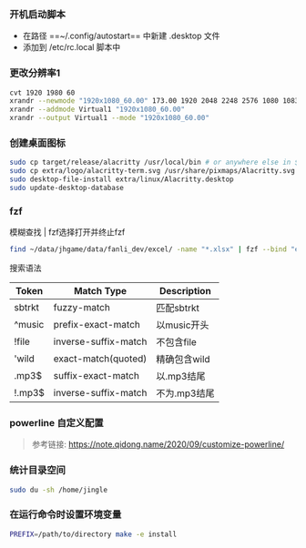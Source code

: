 ### 开机启动脚本
* 在路径 ==~/.config/autostart== 中新建 .desktop 文件
* 添加到  /etc/rc.local 脚本中

### 更改分辨率1
```bash
cvt 1920 1980 60
xrandr --newmode "1920x1080_60.00" 173.00 1920 2048 2248 2576 1080 1083 1088 1120 -hsync +vsync
xrandr --addmode Virtual1 "1920x1080_60.00"
xrandr --output Virtual1 --mode "1920x1080_60.00"
```

### 创建桌面图标
```bash
sudo cp target/release/alacritty /usr/local/bin # or anywhere else in $PATH
sudo cp extra/logo/alacritty-term.svg /usr/share/pixmaps/Alacritty.svg
sudo desktop-file-install extra/linux/Alacritty.desktop
sudo update-desktop-database
```

### fzf
模糊查找 | fzf选择打开并终止fzf

```bash
find ~/data/jhgame/data/fanli_dev/excel/ -name "*.xlsx" | fzf --bind "enter:execute-silent(et {} &)+abort"
```

搜索语法

| Token  | Match Type           | Description  |
| ------ | -------------------- | ------------ |
| sbtrkt | fuzzy-match          | 匹配sbtrkt   |
| ^music | prefix-exact-match   | 以music开头  |
| !file  | inverse-suffix-match | 不包含file   |
| 'wild  | exact-match(quoted)  | 精确包含wild |
| .mp3$  | suffix-exact-match   | 以.mp3结尾   |
| !.mp3$ | inverse-suffix-match | 不为.mp3结尾 |


### powerline 自定义配置

> 参考链接: 
> https://note.qidong.name/2020/09/customize-powerline/

### 统计目录空间
```bash
sudo du -sh /home/jingle
```


### 在运行命令时设置环境变量
```bash
PREFIX=/path/to/directory make -e install
```

